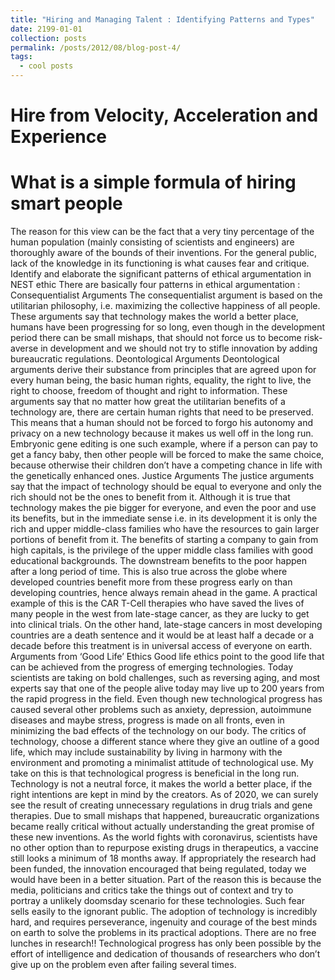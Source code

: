```yaml
---
title: "Hiring and Managing Talent : Identifying Patterns and Types"
date: 2199-01-01
collection: posts
permalink: /posts/2012/08/blog-post-4/
tags:
  - cool posts
---
```


# Hire from Velocity, Acceleration and Experience

# What is a simple formula of hiring smart people

The reason for this view can be the fact that a very tiny percentage of the
human population (mainly consisting of scientists and engineers) are
thoroughly aware of the bounds of their inventions. For the general public,
lack of the knowledge in its functioning is what causes fear and critique.
Identify and elaborate the significant patterns of ethical argumentation in NEST
ethic
There are basically four patterns in ethical argumentation :
Consequentialist Arguments
The consequentialist argument is based on the utilitarian philosophy, i.e.
maximizing the collective happiness of all people.
These arguments say that technology makes the world a better place, humans
have been progressing for so long, even though in the development period there
can be small mishaps, that should not force us to become risk-averse in
development and we should not try to stifle innovation by adding bureaucratic
regulations.
Deontological Arguments
Deontological arguments derive their substance from principles that are agreed
upon for every human being, the basic human rights, equality, the right to live,
the right to choose, freedom of thought and right to information.
These arguments say that no matter how great the utilitarian benefits of a
technology are, there are certain human rights that need to be preserved.
This means that a human should not be forced to forgo his autonomy and privacy
on a new technology because it makes us well off in the long run.
Embryonic gene editing is one such example, where if a person can pay to get a
fancy baby, then other people will be forced to make the same choice, because
otherwise their children don’t have a competing chance in life with the genetically
enhanced ones.
Justice Arguments
The justice arguments say that the impact of technology should be equal to
everyone and only the rich should not be the ones to benefit from it.
Although it is true that technology makes the pie bigger for everyone, and even
the poor and use its benefits, but in the immediate sense i.e. in its development it
is only the rich and upper middle-class families who have the resources to gain
larger portions of benefit from it.
The benefits of starting a company to gain from high capitals, is the privilege of
the upper middle class families with good educational backgrounds. The
downstream benefits to the poor happen after a long period of time. This is also
true across the globe where developed countries benefit more from these
progress early on than developing countries, hence always remain ahead in the
game.
A practical example of this is the CAR T-Cell therapies who have saved the lives
of many people in the west from late-stage cancer, as they are lucky to get into
clinical trials. On the other hand, late-stage cancers in most developing countries
are a death sentence and it would be at least half a decade or a decade before
this treatment is in universal access of everyone on earth.
Arguments from ‘Good Life’ Ethics
Good life ethics point to the good life that can be achieved from the progress of
emerging technologies. Today scientists are taking on bold challenges, such as
reversing aging, and most experts say that one of the people alive today may live
up to 200 years from the rapid progress in the field.
Even though new technological progress has caused several other problems
such as anxiety, depression, autoimmune diseases and maybe stress, progress
is made on all fronts, even in minimizing the bad effects of the technology on our
body.
The critics of technology, choose a different stance where they give an outline of
a good life, which may include sustainability by living in harmony with the
environment and promoting a minimalist attitude of technological use.
My take on this is that technological progress is beneficial in the long run.
Technology is not a neutral force, it makes the world a better place, if the right
intentions are kept in mind by the creators.
As of 2020, we can surely see the result of creating unnecessary regulations in
drug trials and gene therapies. Due to small mishaps that happened, bureaucratic
organizations became really critical without actually understanding the great
promise of these new inventions. As the world fights with coronavirus, scientists
have no other option than to repurpose existing drugs in therapeutics, a vaccine
still looks a minimum of 18 months away.
If appropriately the research had been funded, the innovation encouraged that
being regulated, today we would have been in a better situation. Part of the
reason this is because the media, politicians and critics take the things out of
context and try to portray a unlikely doomsday scenario for these technologies.
Such fear sells easily to the ignorant public.
The adoption of technology is incredibly hard, and requires perseverance,
ingenuity and courage of the best minds on earth to solve the problems in its
practical adoptions. There are no free lunches in research!! Technological
progress has only been possible by the effort of intelligence and dedication of
thousands of researchers who don’t give up on the problem even after failing
several times.
